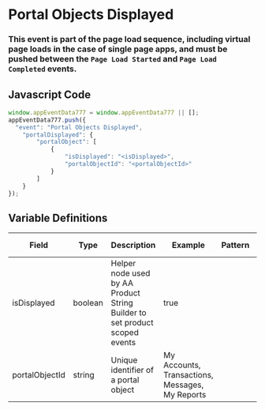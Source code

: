 # Portal Objects Displayed

### This event is part of the page load sequence, including virtual page loads in the case of single page apps, and must be pushed between the `Page Load Started` and `Page Load Completed` events.

## Javascript Code
```js
window.appEventData777 = window.appEventData777 || [];
appEventData777.push({
  "event": "Portal Objects Displayed",
    "portalDisplayed": {
        "portalObject": [
            {
                "isDisplayed": "<isDisplayed>",
                "portalObjectId": "<portalObjectId>"
            }
        ]
    }
});
```

## Variable Definitions

|Field|Type|Description|Example|Pattern|Min Length|Max Length|Minimum|Maximum|Multiple Of|
| --- | --- | --- | --- | --- | --- | --- | --- | --- | --- |
|isDisplayed|boolean|Helper node used by AA Product String Builder to set product scoped events|true|||||||
|portalObjectId|string|Unique identifier of a portal object|My Accounts, Transactions, Messages, My Reports|||||||

